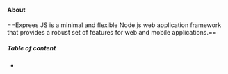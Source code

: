 #### About
==Exprees JS is a minimal and flexible Node.js web application framework that provides a robust set of features for web and mobile applications.==

##### Table of content
- 
